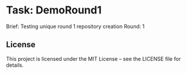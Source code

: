 # Task: DemoRound1

Brief: Testing unique round 1 repository creation
Round: 1

## License
This project is licensed under the MIT License – see the LICENSE file for details.
